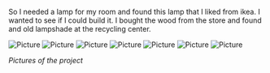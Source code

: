 So I needed a lamp for my room and found this lamp that I liked from ikea. I wanted to see if I could build it. I bought the wood from the store and found and old lampshade at the recycling center.

![Picture](assets/posts/2020-10-13-lamp2/ikea.webp "Picture")
![Picture](assets/posts/2020-10-13-lamp2/8.webp "Picture")
![Picture](assets/posts/2020-10-13-lamp2/9.webp "Picture")
![Picture](assets/posts/2020-10-13-lamp2/10.webp "Picture")
![Picture](assets/posts/2020-10-13-lamp2/11.webp "Picture")
![Picture](assets/posts/2020-10-13-lamp2/12.webp "Picture")
![Picture](assets/posts/2020-10-13-lamp2/13.webp "Picture")

*Pictures of the project*